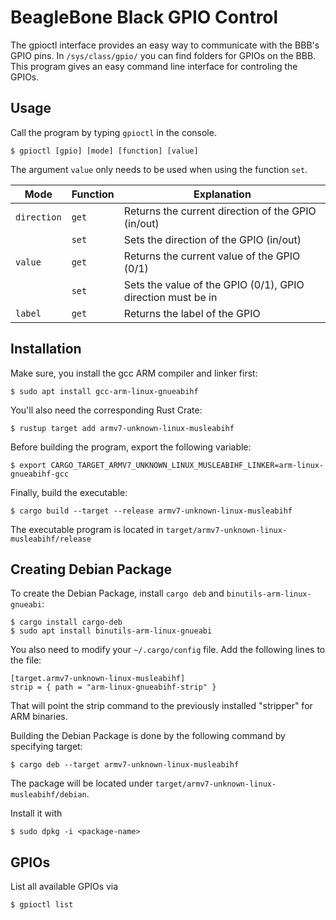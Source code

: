 # BeagleBone Black GPIO Control

The gpioctl interface provides an easy way to communicate with the BBB's GPIO pins. In `/sys/class/gpio/` you can find folders for GPIOs on the BBB. This program gives an easy command line interface for controling the GPIOs.

## Usage

Call the program by typing `gpioctl` in the console.

```console
$ gpioctl [gpio] [mode] [function] [value]
```

The argument `value` only needs to be used when using the function `set`.


| Mode        | Function | Explanation                                                   |
|-------------|----------|---------------------------------------------------------------|
| `direction` | `get`    | Returns the current direction of the GPIO (in/out)            |
|             | `set`    | Sets the direction of the GPIO (in/out)                       |
| `value`     | `get`    | Returns the current value of the GPIO (0/1)                   |
|             | `set`    | Sets the value of the GPIO (0/1), GPIO direction must be in   |
| `label`     | `get`    | Returns the label of the GPIO                                 |


## Installation

Make sure, you install the gcc ARM compiler and linker first:

```console
$ sudo apt install gcc-arm-linux-gnueabihf
```

You'll also need the corresponding Rust Crate:

```console
$ rustup target add armv7-unknown-linux-musleabihf
```

Before building the program, export the following variable:

```console
$ export CARGO_TARGET_ARMV7_UNKNOWN_LINUX_MUSLEABIHF_LINKER=arm-linux-gnueabihf-gcc
```

Finally, build the executable:

```console
$ cargo build --target --release armv7-unknown-linux-musleabihf
```

The executable program is located in `target/armv7-unknown-linux-musleabihf/release`

## Creating Debian Package
To create the Debian Package, install `cargo deb` and `binutils-arm-linux-gnueabi`:

```console
$ cargo install cargo-deb
$ sudo apt install binutils-arm-linux-gnueabi
```

You also need to modify your `~/.cargo/config` file. Add the following lines to the file:

```console
[target.armv7-unknown-linux-musleabihf]
strip = { path = "arm-linux-gnueabihf-strip" }
```

That will point the strip command to the previously installed "stripper" for ARM binaries.

Building the Debian Package is done by the following command by specifying target:

```console
$ cargo deb --target armv7-unknown-linux-musleabihf
```

The package will be located under `target/armv7-unknown-linux-musleabihf/debian`.

Install it with

```console
$ sudo dpkg -i <package-name>
```

## GPIOs
List all available GPIOs via
```
$ gpioctl list
```
